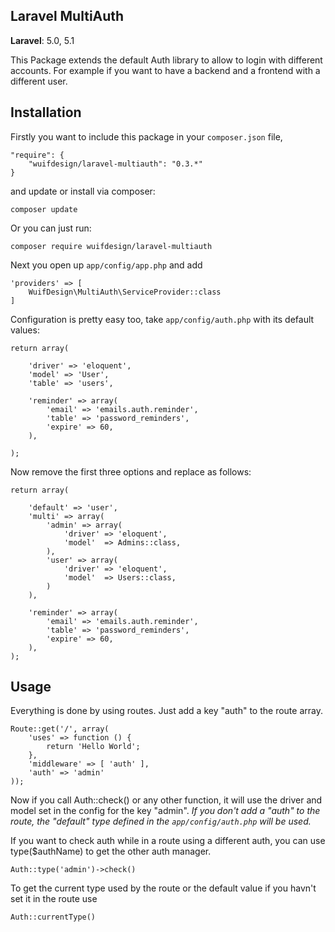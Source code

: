 ## Laravel MultiAuth

**Laravel**: 5.0, 5.1

This Package extends the default Auth library to allow to login with different accounts.
For example if you want to have a backend and a frontend with a different user.

## Installation ##

Firstly you want to include this package in your `composer.json` file,

    "require": {
        "wuifdesign/laravel-multiauth": "0.3.*"
    }

and update or install via composer:

    composer update

Or you can just run:

    composer require wuifdesign/laravel-multiauth

Next you open up `app/config/app.php` and add

    'providers' => [
        WuifDesign\MultiAuth\ServiceProvider::class
    ]

Configuration is pretty easy too, take `app/config/auth.php` with its default values:

    return array(

        'driver' => 'eloquent',
        'model' => 'User',
        'table' => 'users',

        'reminder' => array(
            'email' => 'emails.auth.reminder',
            'table' => 'password_reminders',
            'expire' => 60,
        ),

    );

Now remove the first three options and replace as follows:

    return array(

        'default' => 'user',
        'multi' => array(
            'admin' => array(
                'driver' => 'eloquent',
                'model'  => Admins::class,
            ),
            'user' => array(
                'driver' => 'eloquent',
                'model'  => Users::class,
            )
        ),

        'reminder' => array(
            'email' => 'emails.auth.reminder',
            'table' => 'password_reminders',
            'expire' => 60,
        ),
    );

## Usage ##

Everything is done by using routes. Just add a key "auth" to the route array.

    Route::get('/', array(
        'uses' => function () {
            return 'Hello World';
        },
        'middleware' => [ 'auth' ],
        'auth' => 'admin'
    ));

Now if you call Auth::check() or any other function, it will use the driver and model set in the config for the key "admin".
*If you don't add a "auth" to the route, the "default" type defined in the `app/config/auth.php` will be used.*

If you want to check auth while in a route using a different auth, you can use type($authName) to get the other auth manager.

    Auth::type('admin')->check()

To get the current type used by the route or the default value if you havn't set it in the route use

    Auth::currentType()